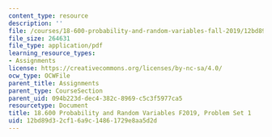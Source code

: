 ```yaml
---
content_type: resource
description: ''
file: /courses/18-600-probability-and-random-variables-fall-2019/12bd89d32cf16a9c14861729e8aa5d2d_MIT18_600F19_Pset1.pdf
file_size: 264631
file_type: application/pdf
learning_resource_types:
- Assignments
license: https://creativecommons.org/licenses/by-nc-sa/4.0/
ocw_type: OCWFile
parent_title: Assignments
parent_type: CourseSection
parent_uid: 094b223d-dec4-382c-8969-c5c3f5977ca5
resourcetype: Document
title: 18.600 Probability and Random Variables F2019, Problem Set 1
uid: 12bd89d3-2cf1-6a9c-1486-1729e8aa5d2d
---
```


